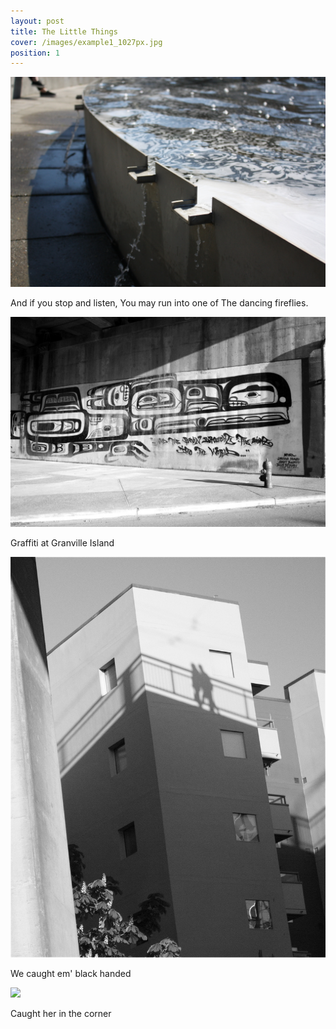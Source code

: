 ```yaml
---
layout: post
title: The Little Things
cover: /images/example1_1027px.jpg
position: 1
---
```



<div class="photo">
  <img src="/images/example1_1027px.jpg"/>
  <p>And if you stop and listen,
You may run into one of
The dancing fireflies.</p>
</div>

<div class="photo">
  <img src="/images/graffiti_1027px.jpg"/>
  <p>Graffiti at Granville Island</p>
</div>

<div class="photo">
  <div class="left">
    <img src="/images/blackhanded_1027px.jpg"/>
    <p>We caught em' black handed</p>
  </div>

  <div class="photo">
    <div class="left">
      <img src="/images/lit4.jpg"/>
      <p>Caught her in the corner</p>
    </div>
